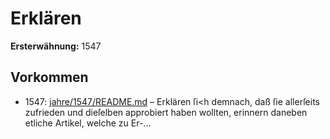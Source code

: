 # Erklären

**Ersterwähnung:** 1547

## Vorkommen
- 1547: [jahre/1547/README.md](../jahre/1547/README.md) – Erklären ſi<h demnach, daß
ſie allerſeits zufrieden und dieſelben approbiert haben
wollten, erinnern daneben etliche Artikel, welche zu Er-...
